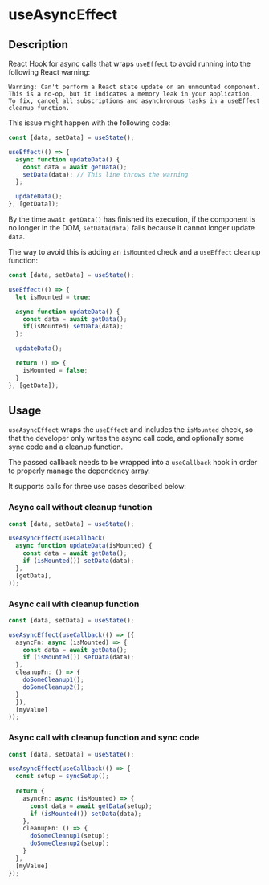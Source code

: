 # useAsyncEffect

## Description

React Hook for async calls that wraps `useEffect` to avoid running into the following React warning:

`Warning: Can't perform a React state update on an unmounted component.
This is a no-op, but it indicates a memory leak in your application.
To fix, cancel all subscriptions and asynchronous tasks in a
useEffect cleanup function.`

This issue might happen with the following code:

```typescript
const [data, setData] = useState();

useEffect(() => {
  async function updateData() {
    const data = await getData();
    setData(data); // This line throws the warning
  };

  updateData();
}, [getData]);
```

By the time `await getData()` has finished its execution, if the component is no longer in the DOM, `setData(data)` fails because it cannot longer update `data`.

The way to avoid this is adding an `isMounted` check and a `useEffect` cleanup function:

```typescript
const [data, setData] = useState();

useEffect(() => {
  let isMounted = true;

  async function updateData() {
    const data = await getData();
    if(isMounted) setData(data);
  };

  updateData();

  return () => {
    isMounted = false;
  }
}, [getData]);
```

## Usage

`useAsyncEffect` wraps the `useEffect` and includes the `isMounted` check, so that the developer only writes the async call code, and optionally some sync code and a cleanup function.

The passed callback needs to be wrapped into a `useCallback` hook in order to properly manage the dependency array.

It supports calls for three use cases described below:

### Async call without cleanup function

```typescript
const [data, setData] = useState();

useAsyncEffect(useCallback(
  async function updateData(isMounted) {
    const data = await getData();
    if (isMounted()) setData(data);
  },
  [getData],
));
```

### Async call with cleanup function

```typescript
const [data, setData] = useState();

useAsyncEffect(useCallback(() => ({
  asyncFn: async (isMounted) => {
    const data = await getData();
    if (isMounted()) setData(data);
  },
  cleanupFn: () => {
    doSomeCleanup1();
    doSomeCleanup2();
  }
  }),
  [myValue]
));
```

### Async call with cleanup function and sync code

```typescript
const [data, setData] = useState();

useAsyncEffect(useCallback(() => {
  const setup = syncSetup();
  
  return {
    asyncFn: async (isMounted) => {
      const data = await getData(setup);
      if (isMounted()) setData(data);
    },
    cleanupFn: () => {
      doSomeCleanup1(setup);
      doSomeCleanup2(setup);
    }
  },
  [myValue]
});
```
